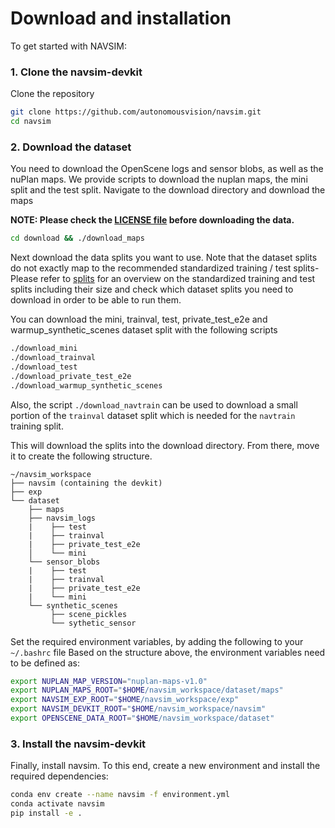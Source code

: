# Download and installation

To get started with NAVSIM:

### 1. Clone the navsim-devkit

Clone the repository

```bash
git clone https://github.com/autonomousvision/navsim.git
cd navsim
```

### 2. Download the dataset

You need to download the OpenScene logs and sensor blobs, as well as the nuPlan maps.
We provide scripts to download the nuplan maps, the mini split and the test split.
Navigate to the download directory and download the maps

**NOTE: Please check the [LICENSE file](https://motional-nuplan.s3-ap-northeast-1.amazonaws.com/LICENSE) before downloading the data.**

```bash
cd download && ./download_maps
```

Next download the data splits you want to use.
Note that the dataset splits do not exactly map to the recommended standardized training / test splits-
Please refer to [splits](splits.md) for an overview on the standardized training and test splits including their size and check which dataset splits you need to download in order to be able to run them.

You can download the mini, trainval, test, private_test_e2e and warmup_synthetic_scenes dataset split with the following scripts

```bash
./download_mini
./download_trainval
./download_test
./download_private_test_e2e
./download_warmup_synthetic_scenes
```

Also, the script `./download_navtrain` can be used to download a small portion of the  `trainval` dataset split which is needed for the `navtrain` training split.

This will download the splits into the download directory. From there, move it to create the following structure.

```angular2html
~/navsim_workspace
├── navsim (containing the devkit)
├── exp
└── dataset
    ├── maps
    ├── navsim_logs
    |    ├── test
    |    ├── trainval
    |    ├── private_test_e2e
    │    └── mini
    └── sensor_blobs
    |    ├── test
    |    ├── trainval
    |    ├── private_test_e2e
    |    └── mini
    └── synthetic_scenes
         ├── scene_pickles
         └── sythetic_sensor

```

Set the required environment variables, by adding the following to your `~/.bashrc` file
Based on the structure above, the environment variables need to be defined as:

```bash
export NUPLAN_MAP_VERSION="nuplan-maps-v1.0"
export NUPLAN_MAPS_ROOT="$HOME/navsim_workspace/dataset/maps"
export NAVSIM_EXP_ROOT="$HOME/navsim_workspace/exp"
export NAVSIM_DEVKIT_ROOT="$HOME/navsim_workspace/navsim"
export OPENSCENE_DATA_ROOT="$HOME/navsim_workspace/dataset"
```

### 3. Install the navsim-devkit

Finally, install navsim.
To this end, create a new environment and install the required dependencies:

```bash
conda env create --name navsim -f environment.yml
conda activate navsim
pip install -e .
```
